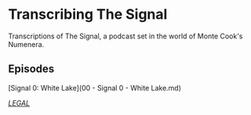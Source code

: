 # Transcribing The Signal

Transcriptions of The Signal, a podcast set in the world of Monte Cook's
Numenera.

## Episodes

[Signal 0: White Lake](00 - Signal 0 - White Lake.md)

_[LEGAL](LEGAL.md)_
